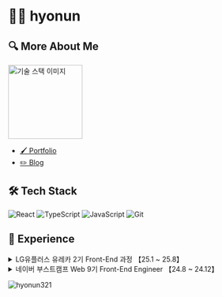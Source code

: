 # 👨‍💻 hyonun

## 🔍 More About Me 

<div align="left">
  <img src="https://github.com/user-attachments/assets/c7d1fca9-61a1-4399-9941-0ae0301c7822" width="150" alt="기술 스택 이미지">
</div>

- [🖌️ Portfolio](https://hyonun321.github.io/2025_portfolio_1/)
- [✏️ Blog](https://velog.io/@hyonun)



## 🛠 Tech Stack

![React](https://img.shields.io/badge/React-61DAFB?style=flat&logo=react&logoColor=black)
![TypeScript](https://img.shields.io/badge/TypeScript-3178C6?style=flat&logo=typescript&logoColor=white)
![JavaScript](https://img.shields.io/badge/JavaScript-F7DF1E?style=flat&logo=javascript&logoColor=black)
![Git](https://img.shields.io/badge/Git-F05032?style=flat&logo=Git&logoColor=white)



## 🏢 Experience

<details>
  <summary>
    LG유플러스 유레카 2기 Front-End 과정 【25.1 ~ 25.8】 
  </summary>

  
  > 2025 LG Uplus Ureca Front-end Course

**주요 활동**:
- 웹 아키텍처 기본 및 웹 보안 기초 교육
- 코딩테스트 및 자바 기본역량 
- 코드 리뷰와 페어 프로그래밍을 통한 코드 품질 향상


## 💻 Projects

### Doss! - 웹뷰 기반 주식 정보 열람 서비스
> Mobile-View Stock Web Service

[📘 GitHub Repository](https://github.com/hyonun321/toss_copy)

🔗[Video](https://youtu.be/vD-YFp99zmY?si=hNS5s9xW3LVr1I0m)

**프로젝트 소개**:
앱처럼 동작하는 모바일뷰 기반 주식확인 증권 웹 서비스

![1-ezgif com-speed](https://github.com/user-attachments/assets/6ff69ebf-d04a-4fdf-95ce-c4d856097de5)


**담당 업무**:
- Figma를 통해 컴포넌트 및 전체 유저시나리오 워크 플로우 디자인
- Nextjs- App router 를 통한 페이지 라우팅
- 앱 디자인 컴포저블 UI 형식으로 화면 설계
- 디바운싱 & 엘라스틱 서치를 통한 주식정보 조회 (국내, 미국 총 6000개 추가)
- Backend 연동하여 한국투자증권 실시간 주식(국내,미국) 정보 조회 기능 구현
- 시연 영상 제작 (Adobe Premiere Pro)

</details>
<details>
  <summary>
    네이버 부스트캠프 Web 9기 Front-End Engineer 【24.8 ~ 24.12】 
  </summary>
  
> 2024 Naver Boostcamp Web Development Course

**주요 활동**:
- 웹 프로그래밍 심화 학습 및 실무 프로젝트 수행
- 팀 프로젝트를 통한 협업 경험 강화
- 코드 리뷰와 페어 프로그래밍을 통한 코드 품질 향상

## 💻 Projects

### Nocta - 실시간 동시편집 마크다운 에디터
> A real-time collaborative Markdown editor powered by CRDT

[🔗 Live Demo](https://nocta.site) | [📘 GitHub Repository](https://github.com/boostcampwm-2024/refactor-web33-Nocta)

![Nocta Preview](https://github.com/user-attachments/assets/05fef68a-1308-4953-9ecd-8f60cb0ab157)

**프로젝트 소개**:
실시간으로 여러 사용자가 동시에 마크다운 문서를 편집할 수 있는 웹 애플리케이션입니다. CRDT 알고리즘을 활용하여 동시성 문제를 해결하고, 실시간 협업 기능을 구현했습니다.

**담당 업무 및 성과**:
- [CRDT 라이브러리 설계 및 구현](https://velog.io/@hyonun/CRDT-%EA%B5%AC%ED%98%84-%EC%97%AC%EC%A0%95%EA%B8%B0-1-CRDT%EB%A5%BC-%EC%82%AC%EC%9A%A9%ED%95%98%EA%B3%A0-%EA%B5%AC%ED%98%84%EB%B0%A9%EC%8B%9D%EC%9D%84-%EC%A0%95%ED%95%B4%EB%B3%B4%EC%9E%90)
  - RGA 기반 이중 링크드리스트로 CRDT 설계
  - EditorCRDT와 BlockCRDT 분리하여 확장성 부여
  - 기존 단일 CRDT에서 다중 분리 구조로 변경하여 텍스트 동기화 성능 개선
 
- [워크스페이스 실시간 상호작용 및 권한 관리 기능 개발](https://velog.io/@hyonun/Socket.io-Workspace-%EA%B5%AC%ED%98%84-%EC%97%AC%EC%A0%95%EA%B8%B0-1-%EA%B2%8C%EC%8A%A4%ED%8A%B8-%EC%9C%A0%EC%A0%80-Workspace-%EB%B6%84%EB%A6%AC%ED%99%94)
  - 사용자별 워크스페이스 접근 권한 시스템 설계 및 구현
  - WebSocket 기반 페이지별 실시간 다중 접속 관리 및 상태 동기화
  - Socket.io를 활용한 실시간 알림 시스템(Toast)으로 협업 경험 개선
- [개발위키 트러블슈팅 포함 40개 작성](https://abrupt-feta-9a9.notion.site/12a9ff1b21c380f2a490deae65256639?pvs=4)
- [Nocta Icon 로티 애니메이션 제작](https://abrupt-feta-9a9.notion.site/cb9b795665e940779ea2e57e1fe81776?pvs=4)
  
  ![nocta Day](https://github.com/user-attachments/assets/81ddb6a4-a280-4750-98c1-27bf46ef7688)
  - 디자인: 피그마
  - 애니메이션: Phase, Lotties
- [기술 시연 영상 제작](https://youtu.be/0AZAixGrMbo?si=qjJJbB8QWp_S4VL_)
- AI 기능 추가
  - 유저가 원하는 페이지 문서의 초안을 작성하거나 정보를 얻게 도와줌

**문제 해결 경험**:
- [입력 순서 불일치로 인한 캐럿 동기화 문제](https://velog.io/@hyonun/%EC%BA%90%EB%9F%BF%EB%8F%99%EA%B8%B0%ED%99%94)
  - 여러 문서를 동시에 편집할 때 유저들의 캐럿이 의도치 않게 다른 위치로 이동하는 현상 발생
  - 해결 방법:
    - 글로벌 상태로 관리되는 캐럿 위치가 모든 문서에 영향을 미치는 것을 확인
    - 문서별로 독립적인 캐럿 상태 관리의 필요성 도출
    - 로컬상태에서 페이지별 독립 캐럿 상태 관리 시스템 구현(setCaretPosition)
  - 결과:
    - 실시간 다중 사용자 편집 시에도 일관된 사용자 경험 제공

- [불필요한 리렌더링 55% 개선 ](https://velog.io/@hyonun/%EB%A6%AC%EB%A0%8C%EB%8D%94%EB%A7%81)
  - 페이지 리사이즈 및 이동시 동일한 DOM요소의 리렌더링 발생
  - 과도한 렌더링으로 인한 성능저하 발생
  - 해결 방법:
    - 텍스트 블럭요소 React.memo 및 useCallback 활용
  - 결과:
    - 전체 렌더링 시간 11.3ms -> 4.9ms 으로 55% 개선
    - 리스트 가상화를 통한 보이는 요소만 렌더링 처리

</details>


<p align="left"> <img src="https://komarev.com/ghpvc/?username=hyonun321&label=Profile%20views&color=0e75b6&style=flat" alt="hyonun321" /> </p>
